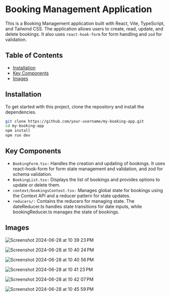 # Booking Management Application

This is a Booking Management application built with React, Vite, TypeScript, and Tailwind CSS. 
The application allows users to create, read, update, and delete bookings. 
It also uses `react-hook-form` for form handling and `zod` for validation.

## Table of Contents

- [Installation](#installation)
- [Key Components](#KeyComponents)
- [Images](#Images)


## Installation

To get started with this project, clone the repository and install the dependencies.

```bash
git clone https://github.com/your-username/my-booking-app.git
cd my-booking-app
npm install
npm run dev
```

## Key Components

* `BookingForm.tsx:` Handles the creation and updating of bookings. It uses react-hook-form for form state management and validation, and zod for schema validation.
* `BookingList.tsx:` Displays the list of bookings and provides options to update or delete them.
* `context/bookingsContext.tsx:` Manages global state for bookings using the Context API and a reducer pattern for state updates.
* `reducers/:` Contains the reducers for managing state. The dateReducer.ts handles state transitions for date inputs, while bookingReducer.ts manages the state of bookings.

## Images

![Screenshot 2024-06-28 at 10 39 23 PM](https://github.com/seppar93/booking-app/assets/21979113/55700c0c-6fe0-46f0-81fa-85f7cb1f7154)

![Screenshot 2024-06-28 at 10 40 24 PM](https://github.com/seppar93/booking-app/assets/21979113/1e66e74d-afaa-45be-ac5a-1b96b9d6390b)

![Screenshot 2024-06-28 at 10 40 56 PM](https://github.com/seppar93/booking-app/assets/21979113/073989de-9ba0-46d7-9649-252c7ffc641d)

![Screenshot 2024-06-28 at 10 41 23 PM](https://github.com/seppar93/booking-app/assets/21979113/7a72ab26-7ef2-4c9f-a432-6972315e95e2)

![Screenshot 2024-06-28 at 10 42 07 PM](https://github.com/seppar93/booking-app/assets/21979113/f7641626-1a10-45bb-b4ff-b397f4fe317d)

![Screenshot 2024-06-28 at 10 45 59 PM](https://github.com/seppar93/booking-app/assets/21979113/ab72636d-67a1-4d6c-b974-8ad0106bb3d5)

